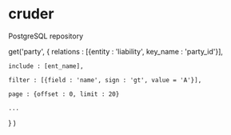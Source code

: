# cruder

PostgreSQL repository

get('party',
  {
    relations : [{entity : 'liability', key_name : 'party_id'}],
	
    include : [ent_name],
	
    filter : [{field : 'name', sign : 'gt', value = 'A'}],
	
    page : {offset : 0, limit : 20}
	
    ...
  }
)

